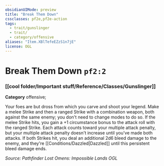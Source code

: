 ```yaml
---
obsidianUIMode: preview
title: "Break Them Down"
cssclasses: pf2e,pf2e-action
tags:
  - trait/gunslinger
  - trait/
  - category/offensive
aliases: "Item.XBlTefeEZzS1n7jE"
license: OGL
---
```

# Break Them Down `pf2:2`

### [[cool folder/Important stuff/Reference/Classes/Gunslinger]]

**Category** offensive; 




Your foes are but dross from which you carve and shoot your legend. Make a melee Strike and then a ranged Strike with a combination weapon, both against the same enemy; you don't need to change modes to do so. If the melee Strike hits, you gain a +1 circumstance bonus to the attack roll with the ranged Strike. Each attack counts toward your multiple attack penalty, but your multiple attack penalty doesn't increase until you've made both attacks. If both Strikes hit, you deal an additional 2d6 bleed damage to the enemy, and they're [[Conditions/Dazzled|Dazzled]] until this persistent bleed damage ends.

*Source: Pathfinder Lost Omens: Impossible Lands*
*OGL*